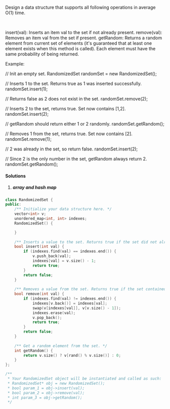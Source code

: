 Design a data structure that supports all following operations in average O(1) time.

 

insert(val): Inserts an item val to the set if not already present.
remove(val): Removes an item val from the set if present.
getRandom: Returns a random element from current set of elements (it's guaranteed that at least one element exists when this method is called). Each element must have the same probability of being returned.
 

Example:

// Init an empty set.
RandomizedSet randomSet = new RandomizedSet();

// Inserts 1 to the set. Returns true as 1 was inserted successfully.
randomSet.insert(1);

// Returns false as 2 does not exist in the set.
randomSet.remove(2);

// Inserts 2 to the set, returns true. Set now contains [1,2].
randomSet.insert(2);

// getRandom should return either 1 or 2 randomly.
randomSet.getRandom();

// Removes 1 from the set, returns true. Set now contains [2].
randomSet.remove(1);

// 2 was already in the set, so return false.
randomSet.insert(2);

// Since 2 is the only number in the set, getRandom always return 2.
randomSet.getRandom();

#### Solutions

1. ##### array and hash map

```cpp
class RandomizedSet {
public:
    /** Initialize your data structure here. */
    vector<int> v;
    unordered_map<int, int> indexes;
    RandomizedSet() {

    }
    
    /** Inserts a value to the set. Returns true if the set did not already contain the specified element. */
    bool insert(int val) {
        if (indexes.find(val) == indexes.end()) {
            v.push_back(val);
            indexes[val] = v.size() - 1;
            return true;
        }
        return false;
    }
    
    /** Removes a value from the set. Returns true if the set contained the specified element. */
    bool remove(int val) {
        if (indexes.find(val) != indexes.end()) {
            indexes[v.back()] = indexes[val];
            swap(v[indexes[val]], v[v.size() - 1]);
            indexes.erase(val);
            v.pop_back();
            return true;
        }
        return false;
    }
    
    /** Get a random element from the set. */
    int getRandom() {
        return v.size() ? v[rand() % v.size()] : 0;
    }
};

/**
 * Your RandomizedSet object will be instantiated and called as such:
 * RandomizedSet* obj = new RandomizedSet();
 * bool param_1 = obj->insert(val);
 * bool param_2 = obj->remove(val);
 * int param_3 = obj->getRandom();
 */
```